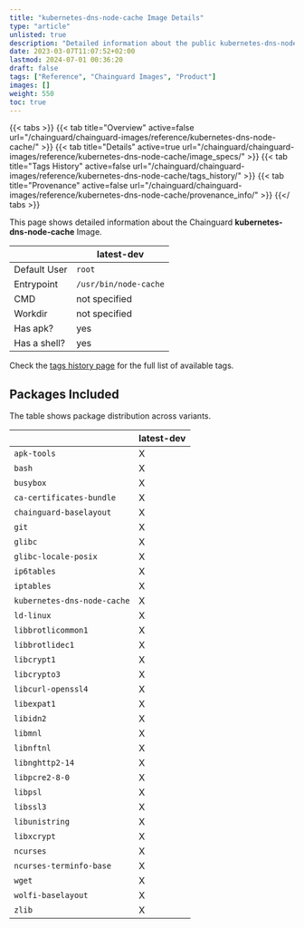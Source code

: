 ```yaml
---
title: "kubernetes-dns-node-cache Image Details"
type: "article"
unlisted: true
description: "Detailed information about the public kubernetes-dns-node-cache Chainguard Image."
date: 2023-03-07T11:07:52+02:00
lastmod: 2024-07-01 00:36:20
draft: false
tags: ["Reference", "Chainguard Images", "Product"]
images: []
weight: 550
toc: true
---
```


{{< tabs >}}
{{< tab title="Overview" active=false url="/chainguard/chainguard-images/reference/kubernetes-dns-node-cache/" >}}
{{< tab title="Details" active=true url="/chainguard/chainguard-images/reference/kubernetes-dns-node-cache/image_specs/" >}}
{{< tab title="Tags History" active=false url="/chainguard/chainguard-images/reference/kubernetes-dns-node-cache/tags_history/" >}}
{{< tab title="Provenance" active=false url="/chainguard/chainguard-images/reference/kubernetes-dns-node-cache/provenance_info/" >}}
{{</ tabs >}}

This page shows detailed information about the Chainguard **kubernetes-dns-node-cache** Image.

|              | latest-dev            |
|--------------|-----------------------|
| Default User | `root`                |
| Entrypoint   | `/usr/bin/node-cache` |
| CMD          | not specified         |
| Workdir      | not specified         |
| Has apk?     | yes                   |
| Has a shell? | yes                   |

Check the [tags history page](/chainguard/chainguard-images/reference/kubernetes-dns-node-cache/tags_history/) for the full list of available tags.

## Packages Included
The table shows package distribution across variants.

|                             | latest-dev |
|-----------------------------|------------|
| `apk-tools`                 | X          |
| `bash`                      | X          |
| `busybox`                   | X          |
| `ca-certificates-bundle`    | X          |
| `chainguard-baselayout`     | X          |
| `git`                       | X          |
| `glibc`                     | X          |
| `glibc-locale-posix`        | X          |
| `ip6tables`                 | X          |
| `iptables`                  | X          |
| `kubernetes-dns-node-cache` | X          |
| `ld-linux`                  | X          |
| `libbrotlicommon1`          | X          |
| `libbrotlidec1`             | X          |
| `libcrypt1`                 | X          |
| `libcrypto3`                | X          |
| `libcurl-openssl4`          | X          |
| `libexpat1`                 | X          |
| `libidn2`                   | X          |
| `libmnl`                    | X          |
| `libnftnl`                  | X          |
| `libnghttp2-14`             | X          |
| `libpcre2-8-0`              | X          |
| `libpsl`                    | X          |
| `libssl3`                   | X          |
| `libunistring`              | X          |
| `libxcrypt`                 | X          |
| `ncurses`                   | X          |
| `ncurses-terminfo-base`     | X          |
| `wget`                      | X          |
| `wolfi-baselayout`          | X          |
| `zlib`                      | X          |

